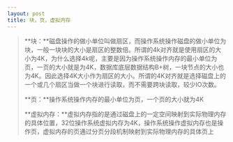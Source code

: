```yaml
---
layout: post
title: 块，页，虚拟内存
---
```


> **块：**磁盘操作的做小单位叫做扇区，而操作系统操作磁盘的做小单位为块，一般一块块的大小是扇区的整数倍。所谓的4k对齐就是使用扇区的大小为4K，为什么选择4k呢，主要是因为操作系统操作内存的最小单位为页，一页的大小就是为4K，数据库底层数据结构B+树，一块节点的大小也为4K。因此选择4K大小作为扇区的大小。所谓的4K对齐就是选择磁盘上的一个或几个扇区当做一个块进行读取，而不需要跨块读取，较少IO次数。
>
> **页：**操作系统操作内存的最小单位为页，一个页的大小就为4K
>
> **虚拟内存：**虚拟内存指的是通过磁盘上的一定空间映射到实际物理内存的具体位置，32位操作系统虚拟内存为4K，操作系统操作虚拟内存也是操作页，虚拟内存的页通过分页分段机制映射到实际物理内存的具体页上

